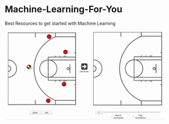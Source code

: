 # Machine-Learning-For-You
Best Resources to get started with Machine Learning

![Basket Ball](https://github.com/Ishaan28malik/Machine-Learning-For-You/blob/master/src/0.gif)
